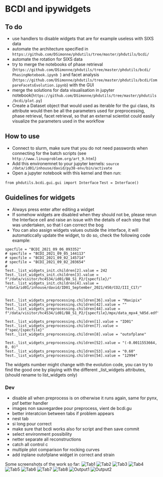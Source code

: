 # BCDI and ipywidgets

## To do
* use handlers to disable widgets that are for example useless with SIXS data
* automate the architecture specified in `https://github.com/DSimonne/phdutils/tree/master/phdutils/bcdi/`
* automate the rotation for SIXS data
* try to merge the notebooks of phase retrieval (`https://github.com/DSimonne/phdutils/tree/master/phdutils/bcdi/
PhasingNotebook.ipynb `) and facet analysis (`https://github.com/DSimonne/phdutils/tree/master/phdutils/bcdi/CompareFacetsEvolution.ipynb`) with the GUI
* merge the solutions for data visualisation in jupyter notebook(`https://github.com/DSimonne/phdutils/tree/master/phdutils/bcdi/plot.py`)
* Create a Dataset object that would used as iterable for the gui class, its attribute would then be all the parameters used for preprocessing, phase retrieval, facet retrieval, so that an external scientist could easily visualize the parameters used in the workflow

## How to use
* Connect to slurm, make sure that you do not need passwords when connecting for the batch scripts (see `http://www.linuxproblem.org/art_9.html`)
* Add this environemnet to your jupyter kernels: `source /data/id01/inhouse/david/py38-env/bin/activate`
* Open a jupyter notebook with this kernel and then run:

`from phdutils.bcdi.gui.gui import Interface`
`Test = Interface()`

## Guidelines for widgets
* Always press enter after editing a widget
* If somehow widgets are disabled when they should not be, please rerun the Interface cell and raise an issue with the details of each step that was undertaken, so that I can correct the bog
* You can also assign widgets values outside the interface, it will automaticcally update the widget, to do so, check the following code example:

```
specfile = "BCDI_2021_09_06_093352"
# specfile = "BCDI_2021_09_05_144113"
# specfile = "BCDI_2021_09_02_145714"
# specfile = "BCDI_2021_09_02_203654"
# 
Test._list_widgets_init.children[2].value = 242
Test._list_widgets_init.children[3].value = f"/data/visitor/hc4534/id01/B8_S1_P2/{specfile}/"
Test._list_widgets_init.children[4].value = "/data/id01/inhouse/david/ID01_September_2021/450/CO2/III_C17/"


Test._list_widgets_preprocessing.children[36].value = "Maxipix"
Test._list_widgets_preprocessing.children[42].value = ""
Test._list_widgets_preprocessing.children[44].value = f"/data/visitor/hc4534/id01/B8_S1_P2/{specfile}/mpx/data_mpx4_%05d.edf"

Test._list_widgets_preprocessing.children[1].value = "ID01"
Test._list_widgets_preprocessing.children[7].value = f"spec/{specfile}"
Test._list_widgets_preprocessing.children[8].value = "outofplane"

Test._list_widgets_preprocessing.children[52].value = "(-0.0011553664, 0, 0)"
Test._list_widgets_preprocessing.children[53].value = "0.60"
Test._list_widgets_preprocessing.children[54].value = "12994"
```

The widgets number might change with the evolution code, you can try to find the good one by playing with the different _list_widgets attributes, (should rename to list_widgets only)

### Dev
* disable all when preprocess is on otherwise it runs again, same for pynx, psf better handler
* images non sauvegardee pour preprocess, vient de bcdi.gu
* better interatcion between tabs if problem appears
* nest tab
* si long pour correct
* make sure that bcdi works also for script and then save commit
* select environment possibility
* netter separate all reconstructions
* catch all control c
* multiple plot comparison for rocking curves
* add inplane outofplane widget in correct and strain

Some screenshots of the work so far:
![Tab1](https://user-images.githubusercontent.com/51970962/130641516-ffe670b1-7b72-4b86-bef4-3b8bf4b7a797.png)
![Tab2](https://user-images.githubusercontent.com/51970962/130641522-9801d342-a1cc-4e87-8cb6-76cd78c909d3.png)
![Tab3](https://user-images.githubusercontent.com/51970962/130641578-f2515a53-09ba-47ac-a08e-cf093647d517.png)
![Tab4](https://user-images.githubusercontent.com/51970962/130641621-f6fafbaf-ac05-49e2-b9b5-e3ee2373b9e0.png)
![Tab5](https://user-images.githubusercontent.com/51970962/130641630-80fca919-ebb6-4ece-8638-95bbfd8a3dd3.png)
![Tab6](https://user-images.githubusercontent.com/51970962/130641638-9d59df04-2e60-495a-9de4-fcc0c3dfb9fe.png)
![Tab7](https://user-images.githubusercontent.com/51970962/130641648-48aaf34e-e70f-42f7-8a14-e283c519759e.png)
![Tab8](https://user-images.githubusercontent.com/51970962/130641650-62abc8d6-c45e-46ab-902e-d8a1211774ba.png)
![Output1](https://user-images.githubusercontent.com/51970962/130641658-20c82525-6a87-4414-baba-30defcba4328.png)
![Output2](https://user-images.githubusercontent.com/51970962/130641661-31ab2181-c1d4-4b24-89ed-8e4e2f15c5ca.png)